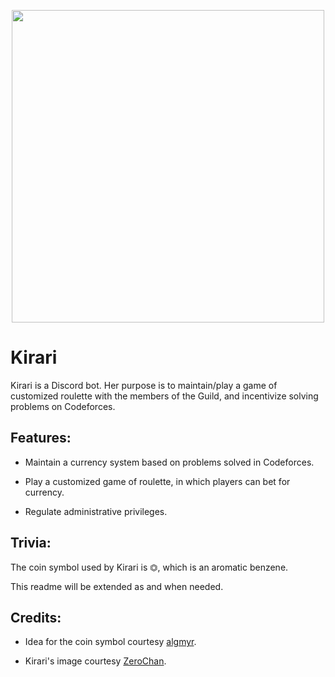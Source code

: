 <p align="center">
  <img width="500" height="500" src="https://i.imgur.com/h5wSa9O.png">
</p>

# Kirari

Kirari is a Discord bot. Her purpose is to maintain/play a game of customized roulette with
the members of the Guild, and incentivize solving problems on Codeforces.

## Features:

* Maintain a currency system based on problems solved in Codeforces.

* Play a customized game of roulette, in which players can bet for currency.

* Regulate administrative privileges.

## Trivia:

The coin symbol used by Kirari is ⏣, which is an aromatic benzene.

This readme will be extended as and when needed.

## Credits:

* Idea for the coin symbol courtesy [algmyr](https://github.com/algmyr).

* Kirari's image courtesy [ZeroChan](https://www.zerochan.net/2180966).

